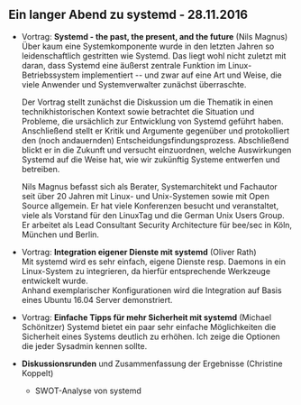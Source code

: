 ## Ein langer Abend zu systemd - 28.11.2016

* Vortrag: **Systemd - the past, the present, and the future** (Nils Magnus)    
  Über kaum eine Systemkomponente wurde in den letzten Jahren so leidenschaftlich gestritten wie Systemd. Das liegt wohl nicht zuletzt mit daran, dass Systemd eine äußerst zentrale Funktion im Linux-Betriebssystem implementiert -- und zwar auf eine Art und Weise, die viele Anwender und Systemverwalter zunächst überraschte.

  Der Vortrag stellt zunächst die Diskussion um die Thematik in einen technikhistorischen Kontext sowie betrachtet die Situation und Probleme, die ursächlich zur Entwicklung von Systemd geführt haben. Anschließend stellt er Kritik und Argumente gegenüber und protokolliert den (noch andauernden) Entscheidungsfindungsprozess. Abschließend blickt er in die Zukunft und versucht einzuordnen, welche Auswirkungen Systemd auf die Weise hat, wie wir zukünftig Systeme entwerfen und betreiben.

  Nils Magnus befasst sich als Berater, Systemarchitekt und Fachautor seit über 20 Jahren mit Linux- und Unix-Systemen sowie mit Open Source allgemein. Er hat viele Konferenzen besucht und veranstaltet, viele als Vorstand für den LinuxTag und die German Unix Users Group. Er arbeitet als Lead Consultant Security Architecture für bee/sec in Köln, München und Berlin.

* Vortrag: **Integration eigener Dienste mit systemd** (Oliver Rath)    
  Mit systemd wird es sehr einfach, eigene Dienste resp. Daemons in ein Linux-System zu integrieren, da hierfür entsprechende Werkzeuge entwickelt wurde.    
  Anhand exemplarischer Konfigurationen wird die Integration auf Basis eines Ubuntu 16.04 Server demonstriert.

* Vortrag: **Einfache Tipps für mehr Sicherheit mit systemd** (Michael Schönitzer)
  Systemd bietet ein paar sehr einfache Möglichkeiten die Sicherheit eines Systems deutlich zu erhöhen. Ich zeige die Optionen die jeder Sysadmin kennen sollte.
* **Diskussionsrunden** und Zusammenfassung der Ergebnisse (Christine Koppelt)
    * SWOT-Analyse von systemd
